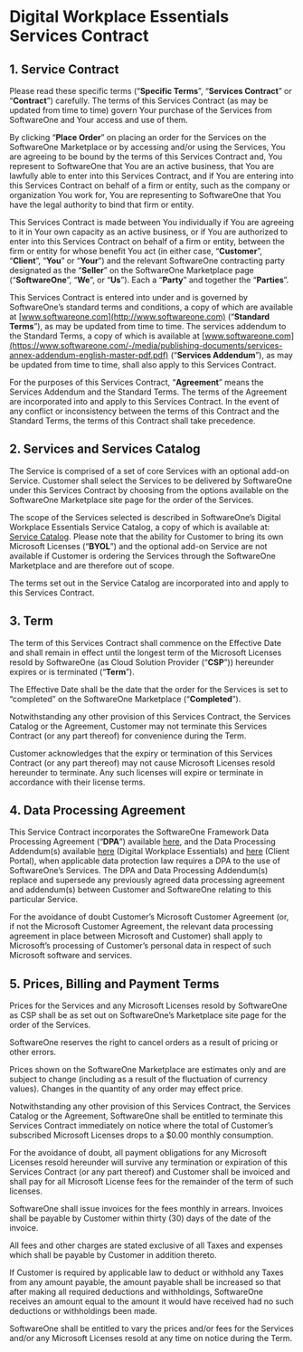 # Digital Workplace Essentials Services Contract

## 1. Service Contract

Please read these specific terms (“**Specific Terms**”, “**Services Contract**” or “**Contract**”) carefully. The terms of this Services Contract (as may be updated from time to time) govern Your purchase of the Services from SoftwareOne and Your access and use of them.

By clicking “**Place Order**” on placing an order for the Services on the SoftwareOne Marketplace or by accessing and/or using the Services, You are agreeing to be bound by the terms of this Services Contract and, You represent to SoftwareOne that You are an active business, that You are lawfully able to enter into this Services Contract, and if You are entering into this Services Contract on behalf of a firm or entity, such as the company or organization You work for, You are representing to SoftwareOne that You have the legal authority to bind that firm or entity.

This Services Contract is made between You individually if You are agreeing to it in Your own capacity as an active business, or if You are authorized to enter into this Services Contract on behalf of a firm or entity, between the firm or entity for whose benefit You act (in either case, “**Customer**”, “**Client**”, “**You**” or “**Your**”) and the relevant SoftwareOne contracting party designated as the “**Seller**” on the SoftwareOne Marketplace page (“**SoftwareOne**”, “**We**”, or “**Us**”). Each a “**Party**” and together the “**Parties**”.

This Services Contract is entered into under and is governed by SoftwareOne’s standard terms and conditions, a copy of which are available at [www.softwareone.com](http://www.softwareone.com) (“**Standard Terms**”), as may be updated from time to time. The services addendum to the Standard Terms, a copy of which is available at [www.softwareone.com](https://www.softwareone.com/-/media/publishing-documents/services-annex-addendum-english-master-pdf.pdf) (“**Services Addendum**”), as may be updated from time to time, shall also apply to this Services Contract.

For the purposes of this Services Contract, “**Agreement**” means the Services Addendum and the Standard Terms. The terms of the Agreement are incorporated into and apply to this Services Contract. In the event of any conflict or inconsistency between the terms of this Contract and the Standard Terms, the terms of this Contract shall take precedence.

## 2. Services and Services Catalog

The Service is comprised of a set of core Services with an optional add-on Service. Customer shall select the Services to be delivered by SoftwareOne under this Services Contract by choosing from the options available on the SoftwareOne Marketplace site page for the order of the Services.

The scope of the Services selected is described in SoftwareOne’s Digital Workplace Essentials Service Catalog, a copy of which is available at: [Service Catalog](https://www.softwareone.com/-/media/publishing-documents/swo-digital-workplace-essentials-catalog-en.pdf). Please note that the ability for Customer to bring its own Microsoft Licenses (“**BYOL**”) and the optional add-on Service are not available if Customer is ordering the Services through the SoftwareOne Marketplace and are therefore out of scope.

The terms set out in the Service Catalog are incorporated into and apply to this Services Contract.

## 3. Term

The term of this Services Contract shall commence on the Effective Date and shall remain in effect until the longest term of the Microsoft Licenses resold by SoftwareOne (as Cloud Solution Provider (“**CSP**”)) hereunder expires or is terminated (“**Term**”).

The Effective Date shall be the date that the order for the Services is set to “completed” on the SoftwareOne Marketplace (“**Completed**”).

Notwithstanding any other provision of this Services Contract, the Services Catalog or the Agreement, Customer may not terminate this Services Contract (or any part thereof) for convenience during the Term.

Customer acknowledges that the expiry or termination of this Services Contract (or any part thereof) may not cause Microsoft Licenses resold hereunder to terminate. Any such licenses will expire or terminate in accordance with their license terms.

## 4. Data Processing Agreement

This Service Contract incorporates the SoftwareOne Framework Data Processing Agreement (“**DPA**”) available [here](https://www.softwareone.com/-/media/publishing-documents/swo-framework-dpa-customer-en.pdf), and the Data Processing Addendum(s) available [here](https://www.softwareone.com/-/media/publishing-documents/swo-data-processing-addendum-digital-workplace-essentials-en.pdf) (Digital Workplace Essentials) and [here](https://www.softwareone.com/-/media/publishing-documents/swo-data-processing-addendum-pyracloud-en.pdf) (Client Portal), when applicable data protection law requires a DPA to the use of SoftwareOne’s Services. The DPA and Data Processing Addendum(s) replace and supersede any previously agreed data processing agreement and addendum(s) between Customer and SoftwareOne relating to this particular Service.

For the avoidance of doubt Customer’s Microsoft Customer Agreement (or, if not the Microsoft Customer Agreement, the relevant data processing agreement in place between Microsoft and Customer) shall apply to Microsoft’s processing of Customer’s personal data in respect of such Microsoft software and services.

## 5. Prices, Billing and Payment Terms

Prices for the Services and any Microsoft Licenses resold by SoftwareOne as CSP shall be as set out on SoftwareOne’s Marketplace site page for the order of the Services. &#x20;

SoftwareOne reserves the right to cancel orders as a result of pricing or other errors.

Prices shown on the SoftwareOne Marketplace are estimates only and are subject to change (including as a result of the fluctuation of currency values). Changes in the quantity of any order may effect price.

Notwithstanding any other provision of this Services Contract, the Services Catalog or the Agreement, SoftwareOne shall be entitled to terminate this Services Contract immediately on notice where the total of Customer’s subscribed Microsoft Licenses drops to a $0.00 monthly consumption.

For the avoidance of doubt, all payment obligations for any Microsoft Licenses resold hereunder will survive any termination or expiration of this Services Contract (or any part thereof) and Customer shall be invoiced and shall pay for all Microsoft License fees for the remainder of the term of such licenses.

SoftwareOne shall issue invoices for the fees monthly in arrears. Invoices shall be payable by Customer within thirty (30) days of the date of the invoice.

All fees and other charges are stated exclusive of all Taxes and expenses which shall be payable by Customer in addition thereto.

If Customer is required by applicable law to deduct or withhold any Taxes from any amount payable, the amount payable shall be increased so that after making all required deductions and withholdings, SoftwareOne receives an amount equal to the amount it would have received had no such deductions or withholdings been made.

SoftwareOne shall be entitled to vary the prices and/or fees for the Services and/or any Microsoft Licenses resold at any time on notice during the Term.
